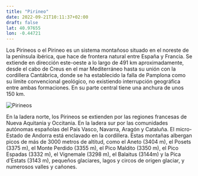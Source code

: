 ```yaml
---
title: "Pirineo"
date: 2022-09-21T10:11:37+02:00
draft: false
lat: 40.97655
lon: -0.44721
---
```


Los Pirineos o el Pirineo es un sistema montañoso situado en el noreste de la península ibérica, que hace de frontera natural entre España y Francia. Se extiende en dirección este-oeste a lo largo de 491 km aproximadamente, desde el cabo de Creus en el mar Mediterráneo hasta su unión con la cordillera Cantábrica, donde se ha establecido la falla de Pamplona como su límite convencional geológico, no existiendo interrupción geográfica entre ambas formaciones. En su parte central tiene una anchura de unos 150 km.

![Pirineos](https://hotelrealjacabadaguas.com/wp-content/uploads/2018/05/mountain_landscape_bench_sun_snow.jpg) 

En la ladera norte, los Pirineos se extienden por las regiones francesas de Nueva Aquitania y Occitania. En la ladera sur por las comunidades autónomas españolas del País Vasco, Navarra, Aragón y Cataluña. El micro-Estado de Andorra está enclavado en la cordillera. Estas montañas albergan picos de más de 3000 metros de altitud, como el Aneto (3404 m), el Posets (3375 m), el Monte Perdido (3355 m), el Pico Maldito (3350 m), el Pico Espadas (3332 m), el Vignemale (3298 m), el Balaitus (3144m) y la Pica d'Estats (3143 m), pequeños glaciares, lagos y circos de origen glaciar, y numerosos valles y cañones.